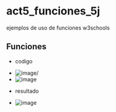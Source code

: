 # act5_funciones_5j
ejemplos de uso de funciones w3schools
## Funciones
* codigo
- ![image](https://github.com/user-attachments/assets/4ce40c2c-851c-4390-8d78-525bdab14ae3)/
- ![image](https://github.com/user-attachments/assets/ba3093e2-3307-4cf3-8350-0bdee9c82bc9)
* resultado
- ![image](https://github.com/user-attachments/assets/95089525-f6e6-4e84-8111-865c068850e4)

